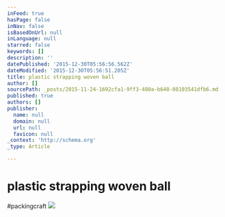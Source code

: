 ```yaml
---
inFeed: true
hasPage: false
inNav: false
isBasedOnUrl: null
inLanguage: null
starred: false
keywords: []
description: ''
datePublished: '2015-12-30T05:56:56.562Z'
dateModified: '2015-12-30T05:56:51.205Z'
title: plastic strapping woven ball
author: []
sourcePath: _posts/2015-11-24-1692cfa1-9ff3-480a-b640-08103541dfb6.md
published: true
authors: []
publisher:
  name: null
  domain: null
  url: null
  favicon: null
_context: 'http://schema.org'
_type: Article

---
```

# plastic strapping woven ball

\#packingcraft
![](https://the-grid-user-content.s3-us-west-2.amazonaws.com/6e3569d5-9f8c-4f0c-89db-8e91a4834dda.jpg)